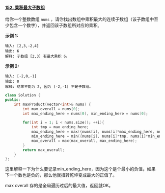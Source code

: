 #### [152. 乘积最大子数组](https://leetcode-cn.com/problems/maximum-product-subarray/)

给你一个整数数组 `nums` ，请你找出数组中乘积最大的连续子数组（该子数组中至少包含一个数字），并返回该子数组所对应的乘积。

 

**示例 1:**

```
输入: [2,3,-2,4]
输出: 6
解释: 子数组 [2,3] 有最大乘积 6。
```

**示例 2:**

```
输入: [-2,0,-1]
输出: 0
解释: 结果不能为 2, 因为 [-2,-1] 不是子数组。
```



```cpp
class Solution {
public:
    int maxProduct(vector<int>& nums) {
        int max_overall = nums[0];
        int max_ending_here = nums[0], min_ending_here = nums[0];
        
        for(int i = 1; i < nums.size(); ++i){
            int tmp = max_ending_here;
            max_ending_here = max({nums[i], nums[i]*max_ending_here, nums[i]*min_ending_here});
            min_ending_here = min({nums[i], nums[i]*tmp, nums[i]*min_ending_here});
            max_overall = max(max_overall, max_ending_here);
        }
        return max_overall;
    }
};
```

这里解释一下为什么要记录min_ending_here，因为这个是个最小的负值，如果下一个数也是负的，那么他就扭转乾坤变成最大的正值了。

max overall 存的是全局遍历过后的最大值，返回就OK。
